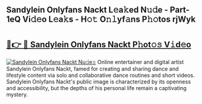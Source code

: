 ## Sandylein Onlyfans Nackt L𝚎a𝚔ed N𝚞𝚍e - Part-1eQ Vi𝚍𝚎o L𝚎a𝚔s - H𝚘𝚝 O𝚗𝚕yf𝚊ns P𝚑𝚘tos rjWyk

# <h2><a href="http://kf3zh4n.oniu.top/?m=Sandylein+Onlyfans+Nackt">🔗👉 🔴 Sandylein Onlyfans Nackt P𝚑ot𝚘𝚜 V𝚒d𝚎o</a></h2>

[![Sandylein Onlyfans Nackt Nu𝚍e𝚜](https://i.imgur.com/0qMVB7G.gif)](http://kf3zh4n.oniu.top/?m=Sandylein+Onlyfans+Nackt)
Online entertainer and digital artist Sandylein Onlyfans Nackt, famed for creating and sharing dance and lifestyle content via solo and collaborative dance routines and short videos. Sandylein Onlyfans Nackt's public image is characterized by its openness and accessibility, but the depths of his personal life remain a captivating mystery.  
